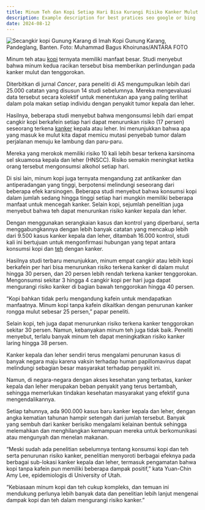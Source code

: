 ```yaml
---
title: Minum Teh dan Kopi Setiap Hari Bisa Kurangi Risiko Kanker Mulut dan Tenggorokan
description: Example description for best pratices seo google or bing
date: 2024-08-12
---
```




![Secangkir kopi Gunung Karang di Imah Kopi Gunung Karang, Pandeglang, Banten. Foto: Muhammad Bagus Khoirunas/ANTARA FOTO](https://blue.kumparan.com/image/upload/fl_progressive,fl_lossy,c_fill,q_auto:best,w_640/v1634025439/01j5ad91pvndn34r1q1q7yqv0c.jpg)


Minum teh atau  [kopi](https://kumparan.com/topic/kopi)  ternyata memiliki manfaat besar. Studi menyebut bahwa minum kedua racikan tersebut bisa memberikan perlindungan pada kanker mulut dan tenggorokan.


Diterbitkan di jurnal  _Cancer_, para peneliti di AS mengumpulkan lebih dari 25.000 catatan yang disusun 14 studi sebelumnya. Mereka mengevaluasi data tersebut secara kolektif untuk menentukan apa yang paling terlihat dalam pola makan setiap individu dengan penyakit tumor kepala dan leher.

Hasilnya, beberapa studi menyebut bahwa mengonsumsi lebih dari empat cangkir kopi berkafein setiap hari dapat menurunkan risiko (17 persen) seseorang terkena  [kanker](https://kumparan.com/topic/kanker) kepala atau leher. Ini menunjukkan bahwa apa yang masuk ke mulut kita dapat memicu mutasi penyebab tumor dalam perjalanan menuju ke lambung dan paru-paru.

Mereka yang merokok memiliki risiko 10 kali lebih besar terkena karsinoma sel skuamosa kepala dan leher (HNSCC). Risiko semakin meningkat ketika orang tersebut mengonsumsi alkohol setiap hari.


Di sisi lain, minum kopi juga ternyata mengandung zat antikanker dan antiperadangan yang tinggi, berpotensi melindungi seseorang dari beberapa efek karsinogen. Beberapa studi menyebut bahwa konsumsi kopi dalam jumlah sedang hingga tinggi setiap hari mungkin memiliki beberapa manfaat untuk mencegah kanker. Selain kopi, sejumlah penelitian juga menyebut bahwa teh dapat menurunkan risiko kanker kepala dan leher.

Dengan menggunakan serangkaian kasus dan kontrol yang diperbarui, serta menggabungkannya dengan lebih banyak catatan yang mencakup lebih dari 9.500 kasus kanker kepala dan leher, ditambah 16.000 kontrol, studi kali ini bertujuan untuk mengonfirmasi hubungan yang tepat antara konsumsi kopi dan  [teh](https://kumparan.com/topic/teh)  dengan kanker.

Hasilnya studi terbaru menunjukkan, minum empat cangkir atau lebih kopi berkafein per hari bisa menurunkan risiko terkena kanker di dalam mulut hingga 30 persen, dan 20 persen lebih rendah terkena kanker tenggorokan. Mengonsumsi sekitar 3 hingga 4 cangkir kopi per hari juga dapat mengurangi risiko kanker di bagian bawah tenggorokan hingga 40 persen.


“Kopi bahkan tidak perlu mengandung kafein untuk mendapatkan manfaatnya. Minum kopi tanpa kafein dikaitkan dengan penurunan kanker rongga mulut sebesar 25 persen,” papar peneliti.

Selain kopi, teh juga dapat menurunkan risiko terkena kanker tenggorokan sekitar 30 persen. Namun, kebanyakan minum teh juga tidak baik. Peneliti menyebut, terlalu banyak minum teh dapat meningkatkan risiko kanker laring hingga 38 persen.

Kanker kepala dan leher sendiri terus mengalami penurunan kasus di banyak negara maju karena vaksin terhadap human papillomavirus dapat melindungi sebagian besar masyarakat terhadap penyakit ini.

Namun, di negara-negara dengan akses kesehatan yang terbatas, kanker kepala dan leher merupakan beban penyakit yang terus bertambah, sehingga memerlukan tindakan kesehatan masyarakat yang efektif guna mengendalikannya.


Setiap tahunnya, ada 900.000 kasus baru kanker kepala dan leher, dengan angka kematian tahunan hampir setengah dari jumlah tersebut. Banyak yang sembuh dari kanker berisiko mengalami kelainan bentuk sehingga melemahkan dan menghilangkan kemampuan mereka untuk berkomunikasi atau mengunyah dan menelan makanan.

“Meski sudah ada penelitian sebelumnya tentang konsumsi kopi dan teh serta penurunan risiko kanker, penelitian menyoroti berbagai efeknya pada berbagai sub-lokasi kanker kepala dan leher, termasuk pengamatan bahwa kopi tanpa kafein pun memiliki beberapa dampak positif,” kata Yuan-Chin Amy Lee, epidemiologis di University of Utah.

“Kebiasaan minum kopi dan teh cukup kompleks, dan temuan ini mendukung perlunya lebih banyak data dan penelitian lebih lanjut mengenai dampak kopi dan teh dalam mengurangi risiko kanker.”